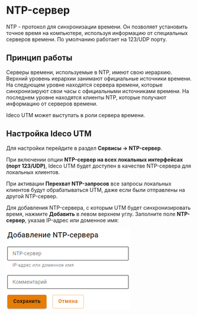 # NTP-сервер

NTP - протокол для синхронизации времени. Он позволяет установить точное время на компьютере, используя информацию от специальных серверов времени. По умолчанию работает на 123/UDP порту. 

## Принцип работы

Серверы времени, используемые в NTP, имеют свою иерархию. Верхний уровень иерархии занимают официальные источники времени. На следующем уровне находятся сервера времени, которые синхронизируют свои часы с официальными источниками времени. На последнем уровне находятся клиенты NTP, которые получают информацию от серверов времени.

Ideco UTM может выступать в роли сервера времени. 

## Настройка Ideco UTM

Для настройки перейдите в раздел **Сервисы -> NTP-сервер**.

При включении опции **NTP-сервер на всех локальных интерфейсах (порт 123/UDP)**, Ideco UTM будет доступен в качестве NTP-сервера для локальных клиентов. 

При активации **Перехват NTP-запросов** все запросы локальных клиентов будут обрабатываться UTM, даже если были отправлены на другой NTP-сервер.

Для добавления NTP-сервера, с которым UTM будет синхронизировать время, нажмите **Добавить** в левом верхнем углу. Заполните поле **NTP-сервер**, указав IP-адрес или доменное имя:

![](../../.gitbook/assets/ntp.png)
